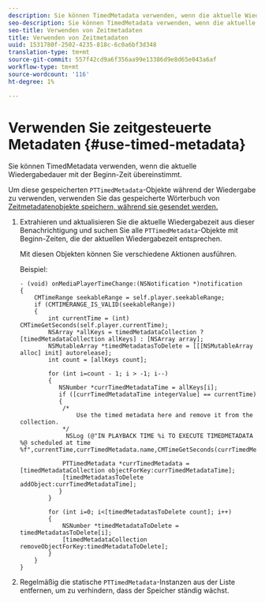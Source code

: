 ```yaml
---
description: Sie können TimedMetadata verwenden, wenn die aktuelle Wiedergabedauer mit der Beginn-Zeit übereinstimmt.
seo-description: Sie können TimedMetadata verwenden, wenn die aktuelle Wiedergabedauer mit der Beginn-Zeit übereinstimmt.
seo-title: Verwenden von Zeitmetadaten
title: Verwenden von Zeitmetadaten
uuid: 1531780f-2502-4235-818c-6c0a6bf3d348
translation-type: tm+mt
source-git-commit: 557f42cd9a6f356aa99e13386d9e8d65e043a6af
workflow-type: tm+mt
source-wordcount: '116'
ht-degree: 1%

---
```



# Verwenden Sie zeitgesteuerte Metadaten {#use-timed-metadata}

Sie können TimedMetadata verwenden, wenn die aktuelle Wiedergabedauer mit der Beginn-Zeit übereinstimmt.

Um diese gespeicherten `PTTimedMetadata`-Objekte während der Wiedergabe zu verwenden, verwenden Sie das gespeicherte Wörterbuch von [Zeitmetadatenobjekte speichern, während sie gesendet werden.](../../../tvsdk-3x-ios-prog/ios-3x-advertising/ios-3x-custom-tags-configure/ios-3x-timed-metadata-store.md)

1. Extrahieren und aktualisieren Sie die aktuelle Wiedergabezeit aus dieser Benachrichtigung und suchen Sie alle `PTTimedMetadata`-Objekte mit Beginn-Zeiten, die der aktuellen Wiedergabezeit entsprechen.

   Mit diesen Objekten können Sie verschiedene Aktionen ausführen.

   Beispiel:

   ```
   - (void) onMediaPlayerTimeChange:(NSNotification *)notification 
   { 
       CMTimeRange seekableRange = self.player.seekableRange; 
       if (CMTIMERANGE_IS_VALID(seekableRange)) 
       { 
           int currentTime = (int) CMTimeGetSeconds(self.player.currentTime); 
           NSArray *allKeys = timedMetadataCollection ? [timedMetadataCollection allKeys] : [NSArray array]; 
           NSMutableArray *timedMetadatasToDelete = [[[NSMutableArray alloc] init] autorelease]; 
           int count = [allKeys count]; 
   
           for (int i=count - 1; i > -1; i--) 
           { 
              NSNumber *currTimedMetadataTime = allKeys[i]; 
              if ([currTimedMetadataTime integerValue] == currentTime) 
              { 
               /* 
                   Use the timed metadata here and remove it from the collection. 
               */ 
                NSLog (@"IN PLAYBACK TIME %i TO EXECUTE TIMEDMETADATA %@ scheduled at time %f",currentTime,currTimedMetadata.name,CMTimeGetSeconds(currTimedMetadata.time)); 
   
               PTTimedMetadata *currTimedMetadata = [timedMetadataCollection objectForKey:currTimedMetadataTime]; 
               [timedMetadatasToDelete addObject:currTimedMetadataTime]; 
              } 
           } 
   
           for (int i=0; i<[timedMetadatasToDelete count]; i++) 
           { 
               NSNumber *timedMetadataToDelete = timedMetadatasToDelete[i]; 
               [timedMetadataCollection removeObjectForKey:timedMetadataToDelete]; 
           } 
       } 
   }
   ```

1. Regelmäßig die statische `PTTimedMetadata`-Instanzen aus der Liste entfernen, um zu verhindern, dass der Speicher ständig wächst.